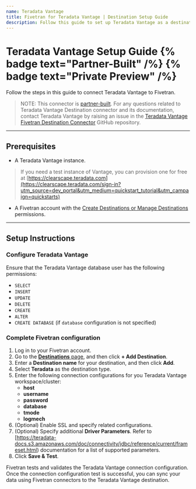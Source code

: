 ```yaml
---
name: Teradata Vantage
title: Fivetran for Teradata Vantage | Destination Setup Guide
description: Follow this guide to set up Teradata Vantage as a destination in Fivetran.
---
```


# Teradata Vantage Setup Guide {% badge text="Partner-Built" /%} {% badge text="Private Preview" /%}

Follow the steps in this guide to connect Teradata Vantage to Fivetran.

> NOTE: This connector is [partner-built](/docs/partner-built-program). For any questions related to Teradata Vantage Destination connector and its documentation, contact Teradata Vantage by raising an issue in the [Teradata Vantage Fivetran Destination Connector](https://github.com/Teradata/fivetran-destination-connector) GitHub repository.

---

## Prerequisites


- A Teradata Vantage instance.

> If you need a test instance of Vantage, you can provision one for free at [https://clearscape.teradata.com](https://clearscape.teradata.com/sign-in?utm_source=dev_portal&utm_medium=quickstart_tutorial&utm_campaign=quickstarts)

- A Fivetran account with the [Create Destinations or Manage Destinations](/docs/using-fivetran/fivetran-dashboard/account-management/role-based-access-control#rbacpermissions) permissions.

---

## Setup Instructions

### <span class="step-item"> Configure Teradata Vantage </span>

Ensure that the Teradata Vantage database user has the following permissions:
* `SELECT`
* `INSERT`
* `UPDATE`
* `DELETE`
* `CREATE`
* `ALTER`
* `CREATE DATABASE` (if `database` configuration is not specified)

### <span class="step-item">Complete Fivetran configuration</span>

1. Log in to your Fivetran account.
2. Go to the [**Destinations** page](https://fivetran.com/dashboard/destinations), and then click **+ Add Destination**.
3. Enter a **Destination name** for your destination, and then click **Add**.
4. Select **Teradata** as the destination type.
5. Enter the following connection configurations for you Teradata Vantage workspace/cluster:
    * **host**
    * **username**
    * **password**
    * **database**
    * **tmode**
    * **logmech**
6. (Optional) Enable SSL and specify related configurations.
7. (Optional) Specify additional **Driver Parameters**. Refer to [https://teradata-docs.s3.amazonaws.com/doc/connectivity/jdbc/reference/current/frameset.html) documentation for a list of supported parameters. 
8. Click **Save & Test**.

Fivetran tests and validates the Teradata Vantage connection configuration. Once the connection configuration test is successful, you can sync your data using Fivetran connectors to the Teradata Vantage destination.